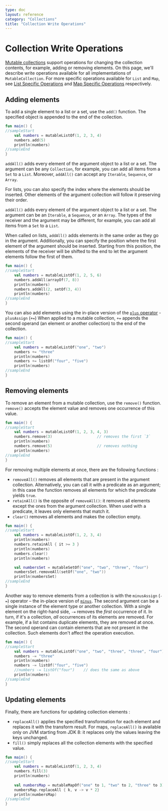 ```yaml
---
type: doc
layout: reference
category: "Collections"
title: "Collection Write Operations"
---
```


# Collection Write Operations

[Mutable collections](collections-overview.html#collection-types) support operations for changing the collection contents, for example, adding or removing elements.
On this page, we'll describe write operations available for all implementations of `MutableCollection`.
For more specific operations available for `List` and `Map`, see [List Specific Operations](list-operations.html) and [Map Specific Operations](map-operations.html) respectively.

## Adding elements

To add a single element to a list or a set, use the `add()` function. The specified object is appended to the end of the collection.

<div class="sample" markdown="1" theme="idea" data-min-compiler-version="1.3">

```kotlin
fun main() {
//sampleStart
    val numbers = mutableListOf(1, 2, 3, 4)
    numbers.add(5)
    println(numbers)
//sampleEnd
}
```
</div>

`addAll()` adds every element of the argument object to a list or a set.
The argument can be any `Collection`, for example, you can add all items from a `Set` to a `List`.
Moreover, `addAll()` can accept any `Iterable`, `Sequence`, or `Array`.

For lists, you can also specify the index where the elements should be inserted.
Other elements of the argument collection will follow it preserving their order.


`addAll()` adds every element of the argument object to a list or a set. The argument can be an `Iterable`, a `Sequence`, or an `Array`.
The types of the receiver and the argument may be different, for example, you can add all items from a `Set` to a `List`.

When called on lists, `addAll()` adds elements in the same order as they go in the argument. Additionally, you can specify the position where the first element of the argument should be inserted.
Starting from this position, the elements of the receiver will be shifted to the end to let the argument elements follow the first of them. 

<div class="sample" markdown="1" theme="idea" data-min-compiler-version="1.3">

```kotlin
fun main() {
//sampleStart
    val numbers = mutableListOf(1, 2, 5, 6)
    numbers.addAll(arrayOf(7, 8))
    println(numbers)
    numbers.addAll(2, setOf(3, 4))
    println(numbers)
//sampleEnd
}
```
</div>

You can also add elements using the in-place version of the [`plus` operator](collection-plus-minus.html) - `plusAssign` (`+=`)
 When applied to a mutable collection, `+=` appends the second operand (an element or another collection) to the end of the collection.

<div class="sample" markdown="1" theme="idea" data-min-compiler-version="1.3">

```kotlin
fun main() {
//sampleStart
    val numbers = mutableListOf("one", "two")
    numbers += "three"
    println(numbers)
    numbers += listOf("four", "five")    
    println(numbers)
//sampleEnd
}
```
</div>

## Removing elements

To remove an element from a mutable collection, use the `remove()` function.
`remove()` accepts the element value and removes one occurrence of this value. 

<div class="sample" markdown="1" theme="idea" data-min-compiler-version="1.3">

```kotlin
fun main() {
//sampleStart
    val numbers = mutableListOf(1, 2, 3, 4, 3)
    numbers.remove(3)                    // removes the first `3`
    println(numbers)
    numbers.remove(5)                    // removes nothing
    println(numbers)
//sampleEnd
}
```
</div>

For removing multiple elements at once, there are the following functions :

* `removeAll()` removes all elements that are present in the argument collection.
   Alternatively, you can call it with a predicate as an argument; in this case the function removes all elements for which the predicate yields `true`.
* `retainAll()` is the opposite of `removeAll()`: it removes all elements except the ones from the argument collection.
   When used with a predicate, it leaves only elements that match it.
* `clear()` removes all elements and makes the collection empty.

<div class="sample" markdown="1" theme="idea" data-min-compiler-version="1.3">

```kotlin
fun main() {
//sampleStart
    val numbers = mutableListOf(1, 2, 3, 4)
    println(numbers)
    numbers.retainAll { it >= 3 }
    println(numbers)
    numbers.clear()
    println(numbers)

    val numbersSet = mutableSetOf("one", "two", "three", "four")
    numbersSet.removeAll(setOf("one", "two"))
    println(numbersSet)
//sampleEnd
}
```
</div>

Another way to remove elements from a collection is with the `minusAssign` (`-=`) operator – the in-place version of [`minus`](collection-plus-minus.html). 
The second argument can be a single instance of the element type or another collection.
With a single element on the right-hand side, `-=` removes the _first_ occurrence of it.
In turn, if it's a collection, _all_ occurrences of its elements are removed.
For example, if a list contains duplicate elements, they are removed at once.
The second operand can contain elements that are not present in the collection. Such elements don't affect the operation execution.

<div class="sample" markdown="1" theme="idea" data-min-compiler-version="1.3">

```kotlin
fun main() {
//sampleStart
    val numbers = mutableListOf("one", "two", "three", "three", "four")
    numbers -= "three"
    println(numbers)
    numbers -= listOf("four", "five")    
    //numbers -= listOf("four")    // does the same as above
    println(numbers)    
//sampleEnd
}
```
</div>

## Updating elements

Finally, there are functions for updating collection elements : 

* `replaceAll()` applies the specified transformation for each element and replaces it with the transform result.
   For maps, `replaceAll()` is available only on JVM starting from JDK 8: it replaces only the values leaving the keys unchanged.
* `fill()` simply replaces all the collection elements with the specified value.

<div class="sample" markdown="1" theme="idea" data-min-compiler-version="1.3">

```kotlin
fun main() {
//sampleStart
    val numbers = mutableListOf(1, 2, 3, 4)
    numbers.fill(3)
    println(numbers)
    
    val numbersMap = mutableMapOf("one" to 1, "two" to 2, "three" to 3)
    numbersMap.replaceAll { k, v -> v * 2}
    println(numbersMap)
//sampleEnd
}
```
</div>

